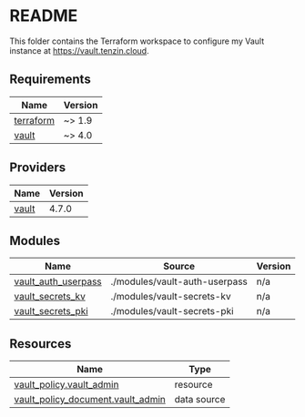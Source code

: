 # README
This folder contains the Terraform workspace to configure my Vault instance at <https://vault.tenzin.cloud>.

<!-- BEGIN_TF_DOCS -->
## Requirements

| Name | Version |
|------|---------|
| <a name="requirement_terraform"></a> [terraform](#requirement\_terraform) | ~> 1.9 |
| <a name="requirement_vault"></a> [vault](#requirement\_vault) | ~> 4.0 |

## Providers

| Name | Version |
|------|---------|
| <a name="provider_vault"></a> [vault](#provider\_vault) | 4.7.0 |

## Modules

| Name | Source | Version |
|------|--------|---------|
| <a name="module_vault_auth_userpass"></a> [vault\_auth\_userpass](#module\_vault\_auth\_userpass) | ./modules/vault-auth-userpass | n/a |
| <a name="module_vault_secrets_kv"></a> [vault\_secrets\_kv](#module\_vault\_secrets\_kv) | ./modules/vault-secrets-kv | n/a |
| <a name="module_vault_secrets_pki"></a> [vault\_secrets\_pki](#module\_vault\_secrets\_pki) | ./modules/vault-secrets-pki | n/a |

## Resources

| Name | Type |
|------|------|
| [vault_policy.vault_admin](https://registry.terraform.io/providers/hashicorp/vault/latest/docs/resources/policy) | resource |
| [vault_policy_document.vault_admin](https://registry.terraform.io/providers/hashicorp/vault/latest/docs/data-sources/policy_document) | data source |
<!-- END_TF_DOCS -->
